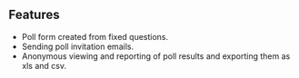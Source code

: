 ## Features

- Poll form created from fixed questions.
- Sending poll invitation emails.
- Anonymous viewing and reporting of poll results and exporting them as xls and csv.
